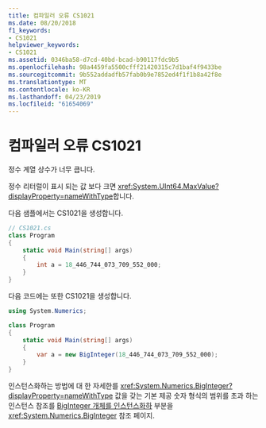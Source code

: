 ```yaml
---
title: 컴파일러 오류 CS1021
ms.date: 08/20/2018
f1_keywords:
- CS1021
helpviewer_keywords:
- CS1021
ms.assetid: 0346ba58-d7cd-40bd-bcad-b90117fdc9b5
ms.openlocfilehash: 98a4459fa5500cfff21420315c7d1baf4f9433be
ms.sourcegitcommit: 9b552addadfb57fab0b9e7852ed4f1f1b8a42f8e
ms.translationtype: MT
ms.contentlocale: ko-KR
ms.lasthandoff: 04/23/2019
ms.locfileid: "61654069"
---
```

# <a name="compiler-error-cs1021"></a>컴파일러 오류 CS1021

정수 계열 상수가 너무 큽니다.  
  
정수 리터럴이 표시 되는 값 보다 크면 <xref:System.UInt64.MaxValue?displayProperty=nameWithType>합니다.  
  
다음 샘플에서는 CS1021을 생성합니다.  

```csharp
// CS1021.cs  
class Program
{
    static void Main(string[] args)
    {
        int a = 18_446_744_073_709_552_000;
    }
}  
```

다음 코드에는 또한 CS1021을 생성합니다.

```csharp
using System.Numerics;

class Program
{
    static void Main(string[] args)
    {
        var a = new BigInteger(18_446_744_073_709_552_000);
    }
}
```
 
인스턴스화하는 방법에 대 한 자세한를 <xref:System.Numerics.BigInteger?displayProperty=nameWithType> 값을 갖는 기본 제공 숫자 형식의 범위를 초과 하는 인스턴스 참조를 [BigInteger 개체를 인스턴스화하](https://docs.microsoft.com/dotnet/api/System.Numerics.BigInteger#instantiating-a-biginteger-object) 부분을 <xref:System.Numerics.BigInteger> 참조 페이지.
